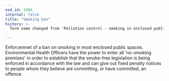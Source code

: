 ```yaml
---
esd_id: 1086
internal: false
title: "Smoking ban"
history: >-
  Term name changed from 'Pollution control - smoking in enclosed public places' to 'Smoking ban enforcement - enclosed public spaces' and scope notes updated in version 3.02. Name changed to 'Smoking ban' in version 4.00.

---
```


Enforcemnet of a ban on smoking in most enclosed public spaces. Environmental Health Officers have the power to enter all 'no-smoking premises' in order to establish that the smoke-free legislation is being enforced in accordance with the law and can give out fixed penalty notices to people whom they believe are committing, or have committed, an offence.


